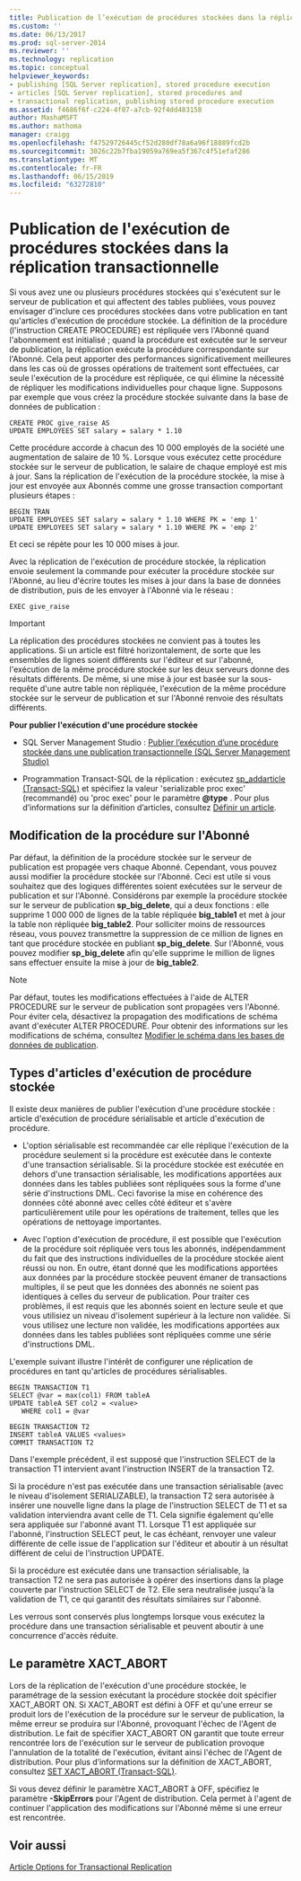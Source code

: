 ```yaml
---
title: Publication de l’exécution de procédures stockées dans la réplication transactionnelle | Microsoft Docs
ms.custom: ''
ms.date: 06/13/2017
ms.prod: sql-server-2014
ms.reviewer: ''
ms.technology: replication
ms.topic: conceptual
helpviewer_keywords:
- publishing [SQL Server replication], stored procedure execution
- articles [SQL Server replication], stored procedures and
- transactional replication, publishing stored procedure execution
ms.assetid: f4686f6f-c224-4f07-a7cb-92f4dd483158
author: MashaMSFT
ms.author: mathoma
manager: craigg
ms.openlocfilehash: f47529726445cf52d280df78a6a96f18889fcd2b
ms.sourcegitcommit: 3026c22b7fba19059a769ea5f367c4f51efaf286
ms.translationtype: MT
ms.contentlocale: fr-FR
ms.lasthandoff: 06/15/2019
ms.locfileid: "63272810"
---
```

# <a name="publishing-stored-procedure-execution-in-transactional-replication"></a>Publication de l'exécution de procédures stockées dans la réplication transactionnelle
  Si vous avez une ou plusieurs procédures stockées qui s'exécutent sur le serveur de publication et qui affectent des tables publiées, vous pouvez envisager d'inclure ces procédures stockées dans votre publication en tant qu'articles d'exécution de procédure stockée. La définition de la procédure (l'instruction CREATE PROCEDURE) est répliquée vers l'Abonné quand l'abonnement est initialisé ; quand la procédure est exécutée sur le serveur de publication, la réplication exécute la procédure correspondante sur l'Abonné. Cela peut apporter des performances significativement meilleures dans les cas où de grosses opérations de traitement sont effectuées, car seule l'exécution de la procédure est répliquée, ce qui élimine la nécessité de répliquer les modifications individuelles pour chaque ligne. Supposons par exemple que vous créez la procédure stockée suivante dans la base de données de publication :  
  
```  
CREATE PROC give_raise AS  
UPDATE EMPLOYEES SET salary = salary * 1.10  
```  
  
 Cette procédure accorde à chacun des 10 000 employés de la société une augmentation de salaire de 10 %. Lorsque vous exécutez cette procédure stockée sur le serveur de publication, le salaire de chaque employé est mis à jour. Sans la réplication de l'exécution de la procédure stockée, la mise à jour est envoyée aux Abonnés comme une grosse transaction comportant plusieurs étapes :  
  
```  
BEGIN TRAN  
UPDATE EMPLOYEES SET salary = salary * 1.10 WHERE PK = 'emp 1'  
UPDATE EMPLOYEES SET salary = salary * 1.10 WHERE PK = 'emp 2'  
```  
  
 Et ceci se répète pour les 10 000 mises à jour.  
  
 Avec la réplication de l'exécution de procédure stockée, la réplication envoie seulement la commande pour exécuter la procédure stockée sur l'Abonné, au lieu d'écrire toutes les mises à jour dans la base de données de distribution, puis de les envoyer à l'Abonné via le réseau :  
  
```  
EXEC give_raise  
```  
  
> [!IMPORTANT]  
>  La réplication des procédures stockées ne convient pas à toutes les applications. Si un article est filtré horizontalement, de sorte que les ensembles de lignes soient différents sur l'éditeur et sur l'abonné, l'exécution de la même procédure stockée sur les deux serveurs donne des résultats différents. De même, si une mise à jour est basée sur la sous-requête d'une autre table non répliquée, l'exécution de la même procédure stockée  sur le serveur de publication et sur l'Abonné renvoie des résultats différents.  
  
 **Pour publier l'exécution d'une procédure stockée**  
  
-   SQL Server Management Studio : [Publier l’exécution d’une procédure stockée dans une publication transactionnelle &#40;SQL Server Management Studio&#41;](../publish/publish-execution-of-stored-procedure-in-transactional-publication.md)  
  
-   Programmation Transact-SQL de la réplication : exécutez [sp_addarticle &#40;Transact-SQL&#41;](/sql/relational-databases/system-stored-procedures/sp-addarticle-transact-sql) et spécifiez la valeur 'serializable proc exec' (recommandé) ou 'proc exec' pour le paramètre **@type** . Pour plus d’informations sur la définition d’articles, consultez [Définir un article](../publish/define-an-article.md).  
  
## <a name="modifying-the-procedure-at-the-subscriber"></a>Modification de la procédure sur l'Abonné  
 Par défaut, la définition de la procédure stockée sur le serveur de publication est propagée vers chaque Abonné. Cependant, vous pouvez aussi modifier la procédure stockée sur l'Abonné. Ceci est utile si vous souhaitez que des logiques différentes soient exécutées sur le serveur de publication et sur l'Abonné. Considérons par exemple la procédure stockée sur le serveur de publication **sp_big_delete**, qui a deux fonctions : elle supprime 1 000 000 de lignes de la table répliquée **big_table1** et met à jour la table non répliquée **big_table2**. Pour solliciter moins de ressources réseau, vous pouvez transmettre la suppression de ce million de lignes en tant que procédure stockée en publiant **sp_big_delete**. Sur l'Abonné, vous pouvez modifier **sp_big_delete** afin qu'elle supprime le million de lignes sans effectuer ensuite la mise à jour de **big_table2**.  
  
> [!NOTE]  
>  Par défaut, toutes les modifications effectuées à l'aide de ALTER PROCEDURE sur le serveur de publication sont propagées vers l'Abonné. Pour éviter cela, désactivez la propagation des modifications de schéma avant d'exécuter ALTER PROCEDURE. Pour obtenir des informations sur les modifications de schéma, consultez [Modifier le schéma dans les bases de données de publication](../publish/make-schema-changes-on-publication-databases.md).  
  
## <a name="types-of-stored-procedure-execution-articles"></a>Types d'articles d'exécution de procédure stockée  
 Il existe deux manières de publier l'exécution d'une procédure stockée : article d'exécution de procédure sérialisable et article d'exécution de procédure.  
  
-   L'option sérialisable est recommandée car elle réplique l'exécution de la procédure seulement si la procédure est exécutée dans le contexte d'une transaction sérialisable. Si la procédure stockée est exécutée en dehors d'une transaction sérialisable, les modifications apportées aux données dans les tables publiées sont répliquées sous la forme d'une série d'instructions DML. Ceci favorise la mise en cohérence des données côté abonné avec celles côté éditeur et s'avère particulièrement utile pour les opérations de traitement, telles que les opérations de nettoyage importantes.  
  
-   Avec l'option d'exécution de procédure, il est possible que l'exécution de la procédure soit répliquée vers tous les abonnés, indépendamment du fait que des instructions individuelles de la procédure stockée aient réussi ou non. En outre, étant donné que les modifications apportées aux données par la procédure stockée peuvent émaner de transactions multiples, il se peut que les données des abonnés ne soient pas identiques à celles du serveur de publication. Pour traiter ces problèmes, il est requis que les abonnés soient en lecture seule et que vous utilisiez un niveau d'isolement supérieur à la lecture non validée. Si vous utilisez une lecture non validée, les modifications apportées aux données dans les tables publiées sont répliquées comme une série d'instructions DML.  
  
 L'exemple suivant illustre l'intérêt de configurer une réplication de procédures en tant qu'articles de procédures sérialisables.  
  
```  
BEGIN TRANSACTION T1  
SELECT @var = max(col1) FROM tableA  
UPDATE tableA SET col2 = <value>   
   WHERE col1 = @var   
  
BEGIN TRANSACTION T2  
INSERT tableA VALUES <values>  
COMMIT TRANSACTION T2  
```  
  
 Dans l'exemple précédent, il est supposé que l'instruction SELECT de la transaction T1 intervient avant l'instruction INSERT de la transaction T2.  
  
 Si la procédure n'est pas exécutée dans une transaction sérialisable (avec le niveau d'isolement SERIALIZABLE), la transaction T2 sera autorisée à insérer une nouvelle ligne dans la plage de l'instruction SELECT de T1 et sa validation interviendra avant celle de T1. Cela signifie également qu'elle sera appliquée sur l'abonné avant T1. Lorsque T1 est appliquée sur l'abonné, l'instruction SELECT peut, le cas échéant, renvoyer une valeur différente de celle issue de l'application sur l'éditeur et aboutir à un résultat différent de celui de l'instruction UPDATE.  
  
 Si la procédure est exécutée dans une transaction sérialisable, la transaction T2 ne sera pas autorisée à opérer des insertions dans la plage couverte par l'instruction SELECT de T2. Elle sera neutralisée jusqu'à la validation de T1, ce qui garantit des résultats similaires sur l'abonné.  
  
 Les verrous sont conservés plus longtemps lorsque vous exécutez la procédure dans une transaction sérialisable et peuvent aboutir à une concurrence d'accès réduite.  
  
## <a name="the-xactabort-setting"></a>Le paramètre XACT_ABORT  
 Lors de la réplication de l'exécution d'une procédure stockée, le paramétrage de la session exécutant la procédure stockée doit spécifier XACT_ABORT ON. Si XACT_ABORT est défini à OFF et qu'une erreur se produit lors de l'exécution de la procédure sur le serveur de publication, la même erreur se produira sur l'Abonné, provoquant l'échec de l'Agent de distribution. Le fait de spécifier XACT_ABORT ON garantit que toute erreur rencontrée lors de l'exécution sur le serveur de publication provoque l'annulation de la totalité de l'exécution, évitant ainsi l'échec de l'Agent de distribution. Pour plus d’informations sur la définition de XACT_ABORT, consultez [SET XACT_ABORT &#40;Transact-SQL&#41;](/sql/t-sql/statements/set-xact-abort-transact-sql).  
  
 Si vous devez définir le paramètre XACT_ABORT à OFF, spécifiez le paramètre **-SkipErrors** pour l'Agent de distribution. Cela permet à l'agent de continuer l'application des modifications sur l'Abonné même si une erreur est rencontrée.  
  
## <a name="see-also"></a>Voir aussi  
 [Article Options for Transactional Replication](article-options-for-transactional-replication.md)  
  
  
